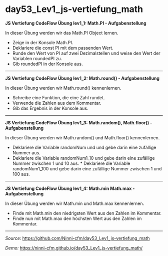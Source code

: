 # day53_Lev1_js-vertiefung_math

**JS Vertiefung CodeFlow Übung lev1_1: Math.PI - Aufgabenstellung**

In dieser Übung werden wir das Math.PI Object lernen.

-   Zeige in der Konsole Math.PI.
-   Deklariere die const PI mit dem passenden Wert.
-   Runde den Wert von PI auf zwei Dezimalstellen und weise den Wert der Variablen roundedPI zu.
-   Gib roundedPI in der Konsole aus.

---

**JS Vertiefung CodeFlow Übung lev1_2: Math.round() - Aufgabenstellung**

In dieser Übung werden wir Math.round() kennenlernen.

-   Schreibe eine Funktion, die eine Zahl rundet.
-   Verwende die Zahlen aus dem Kommentar.
-   Gib das Ergebnis in der Konsole aus.

---

**JS Vertiefung CodeFlow Übung lev1_3: Math.random(), Math.floor() - Aufgabenstellung**

In dieser Übung werden wir Math.random() und Math.floor() kennenlernen.

-   Deklariere die Variable randomNum und und gebe darin eine zufällige Nummer aus.
-   Deklariere die Variable randomNum1_10 und gebe darin eine zufällige Nummer zwischen 1 und 10 aus. \* Deklariere die Variable randomNum1_100 und gebe darin eine zufällige Nummer zwischen 1 und 100 aus.

---

**JS Vertiefung CodeFlow Übung lev1_4: Math.min Math.max - Aufgabenstellung**

In dieser Übung werden wir Math.min und Math.max kennenlernen.

-   Finde mit Math.min den niedrigsten Wert aus den Zahlen im Kommentar.
-   Finde nun mit Math.max den höchsten Wert aus den Zahlen im Kommentar.

---

_Source:_ https://github.com/Ninni-cfm/day53_Lev1_js-vertiefung_math

_Demo:_ https://ninni-cfm.github.io/day53_Lev1_js-vertiefung_math/
